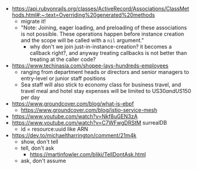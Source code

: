 - https://api.rubyonrails.org/classes/ActiveRecord/Associations/ClassMethods.html#:~:text=Overriding%20generated%20methods
	- migrate it!
	- "Note: Joining, eager loading, and preloading of these associations is not possible. These operations happen before instance creation and the scope will be called with a `nil` argument."
		- why don't we join just-in-instance-creation? it becomes a callback right?, and anyway treating callbacks is not better than treating at the caller code?
- https://www.techinasia.com/shopee-lays-hundreds-employees 
	- ranging from department heads or directors and senior managers to entry-level or junior staff positions
	- Sea staff will also stick to economy class for business travel, and travel meal and hotel stay expenses will be limited to US$30 and US$150 per day
- https://www.groundcover.com/blog/what-is-ebpf
	- https://www.groundcover.com/blog/istio-service-mesh
- https://www.youtube.com/watch?v=Nkf8uGEN3zA
- https://www.youtube.com/watch?v=C7WFwgDRStM surrealDB
	- id = resource:uuid like ARN
- https://dev.to/michaeltharrington/comment/21m4k
	- show, don't tell
	- tell, don't ask
		- https://martinfowler.com/bliki/TellDontAsk.html
	- ask, don't assume